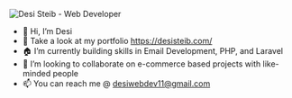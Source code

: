 ![Desi Steib - Web Developer](https://i.imgur.com/QRChil0.png)

- 👋 Hi, I’m Desi
- 👀 Take a look at my portfolio https://desisteib.com/
- :house: I’m currently building skills in Email Development, PHP, and Laravel
- :school_satchel: I’m looking to collaborate on e-commerce based projects with like-minded people
- 📫 You can reach me @ desiwebdev11@gmail.com

<!---
desimichael/desimichael is a ✨ special ✨ repository because its `README.md` (this file) appears on your GitHub profile.
You can click the Preview link to take a look at your changes.
--->
